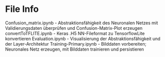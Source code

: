 # File Info

Confusion_matrix.ipynb - Abstraktionsfähigkeit des Neuronalen Netzes mit Validierungsdaten überprüfen und Confusion-Matrix-Plot erzeugen
convertToTFLITE.ipynb - Keras .H5 NN-Fileformat zu TensorflowLite konvertieren
Evaluation.ipynb - Visualisierung der Abstraktionsfähigkeit und der Layer-Architektur
Training-Primary.ipynb - Bilddaten vorbereiten; Neuronales Netz erzeugen, mit Bilddaten trainieren und persistieren